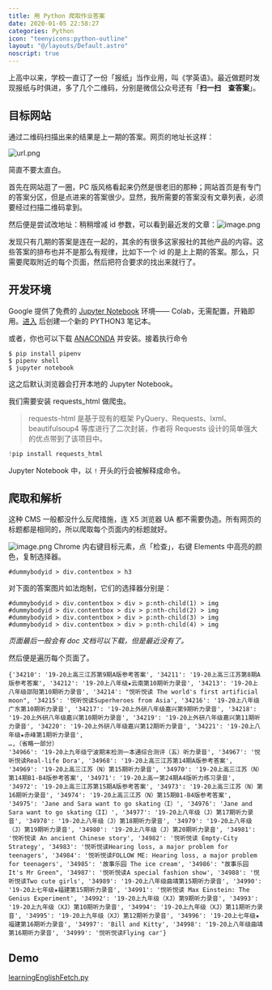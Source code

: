 ```yaml
---
title: 用 Python 爬取作业答案
date: 2020-01-05 22:58:27
categories: Python
icon: "teenyicons:python-outline"
layout: "@/layouts/Default.astro"
noscript: true
---
```


上高中以来，学校一直订了一份「报纸」当作业用，叫《学英语》。最近做题时发现报纸与时俱进，多了几个二维码，分别是微信公众号还有「**扫一扫　查答案**」。

## 目标网站

通过二维码扫描出来的结果是上一期的答案。网页的地址长这样：

![url.png](https://i.loli.net/2020/01/05/REI1PtKLQ78iWpC.png)

简直不要太直白。

首先在网站逛了一圈，PC 版风格看起来仍然是很老旧的那种；网站首页是有专门的答案分区，但是点进来的答案很少。显然，我所需要的答案没有文章列表，必须要经过扫描二维码拿到。

然后便是尝试改地址：稍稍增减 id 参数，可以看到最近发的文章：![image.png](https://i.loli.net/2019/12/31/B5dGa6IQcK2AqSP.png)

发现只有几期的答案是连在一起的，其余的有很多这家报社的其他产品的内容。这些答案的排布也并不是那么有规律，比如下一个 id 的是上上期的答案。那么，只需要爬取附近的每个页面，然后把符合要求的找出来就行了。

## 开发环境

Google 提供了免费的 [Jupyter Notebook](https://jupyter.org/) 环境—— Colab，无需配置，开箱即用。[进入](https://colab.research.google.com/notebook#create=true&language=python3) 后创建一个新的 PYTHON3 笔记本。

或者，你也可以下载 [ANACONDA](https://www.anaconda.com/download/) 并安装。接着执行命令

```shell
$ pip install pipenv
$ pipenv shell
$ jupyter notebook
```

这之后默认浏览器会打开本地的 Jupyter Notebook。

我们需要安装  requests_html 做爬虫。

> requests-html 是基于现有的框架 PyQuery、Requests、lxml、beautifulsoup4 等库进行了二次封装，作者将 Requests 设计的简单强大的优点带到了该项目中。

```python
!pip install requests_html
```

Jupyter Notebook 中，以 `!` 开头的行会被解释成命令。

## 爬取和解析

这种 CMS 一般都没什么反爬措施，连 X5 浏览器 UA 都不需要伪造。所有网页的标题都是相同的，所以爬取每个页面内的标题就好。

![image.png](https://i.loli.net/2019/12/31/qGlMH5vSUkXWRsm.png)
Chrome 内右键目标元素，点「检查」，右键 Elements 中高亮的颜色，复制选择器。

```selector
#dummybodyid > div.contentbox > h3
```

对下面的答案图片如法炮制，它们的选择器分别是：

```selector
#dummybodyid > div.contentbox > div > p:nth-child(1) > img
#dummybodyid > div.contentbox > div > p:nth-child(2) > img
#dummybodyid > div.contentbox > div > p:nth-child(3) > img
#dummybodyid > div.contentbox > div > p:nth-child(4) > img
```

_页面最后一般会有 doc 文档可以下载，但是最近没有了。_

然后便是遍历每个页面了。



```
{'34210': '19-20上高三江苏第9期A版参考答案', '34211': '19-20上高三江苏第8期A版参考答案', '34212': '19-20上八年级★云南第10期听力录音', '34213': '19-20上八年级邵阳第10期听力录音', '34214': "悦听悦读 The world's first artificial moon", '34215': '悦听悦读Superheroes from Asia', '34216': '19-20上八年级广东第10期听力录音', '34217': '19-20上外研八年级嘉兴第9期听力录音', '34218': '19-20上外研八年级嘉兴第10期听力录音', '34219': '19-20上外研八年级嘉兴第11期听力录音', '34220': '19-20上外研八年级嘉兴第12期听力录音', '34221': '19-20上八年级★赤峰第1期听力录音',
…,（省略一部分）
'34966': '19-20上九年级宁波期末检测一本通综合测评（五）听力录音', '34967': '悦听悦读Real-life Dora', '34968': '19-20上高三江苏第14期A版参考答案', '34969': '19-20上高三江苏（N）第15期听力录音', '34970': '19-20上高三江苏（N）第14期B1-B4版参考答案', '34971': '19-20上高一第24期A4版听力练习录音', '34972': '19-20上高三江苏第15期A版参考答案', '34973': '19-20上高三江苏（N）第16期听力录音', '34974': '19-20上高三江苏（N）第15期B1-B4版参考答案', '34975': 'Jane and Sara want to go skating（I）', '34976': 'Jane and Sara want to go skating（II）', '34977': '19-20上八年级（J）第17期听力录音', '34978': '19-20上八年级（J）第18期听力录音', '34979': '19-20上八年级（J）第19期听力录音', '34980': '19-20上八年级（J）第20期听力录音', '34981': '悦听悦读 An ancient Chinese story', '34982': '悦听悦读 Empty-City Strategy', '34983': '悦听悦读Hearing loss, a major problem for teenagers', '34984': '悦听悦读FOLLOW ME: Hearing loss, a major problem for teenagers', '34985': '故事乐园 The ice cream', '34986': "故事乐园 It's Mr Green", '34987': '悦听悦读A special fashion show', '34988': '悦听悦读Two cute girls', '34989': '19-20上八年级曲靖第15期听力录音', '34990': '19-20上七年级★福建第15期听力录音', '34991': '悦听悦读 Max Einstein: The Genius Experiment', '34992': '19-20上九年级（XJ）第9期听力录音', '34993': '19-20上九年级（XJ）第10期听力录音', '34994': '19-20上九年级（XJ）第11期听力录音', '34995': '19-20上九年级（XJ）第12期听力录音', '34996': '19-20上七年级★福建第16期听力录音', '34997': 'Bill and Kitty', '34998': '19-20上八年级曲靖第16期听力录音', '34999': '悦听悦读Flying car'}
```

## Demo

[learningEnglishFetch.py](https://github.com/OverflowCat/LearningEnglish/)
